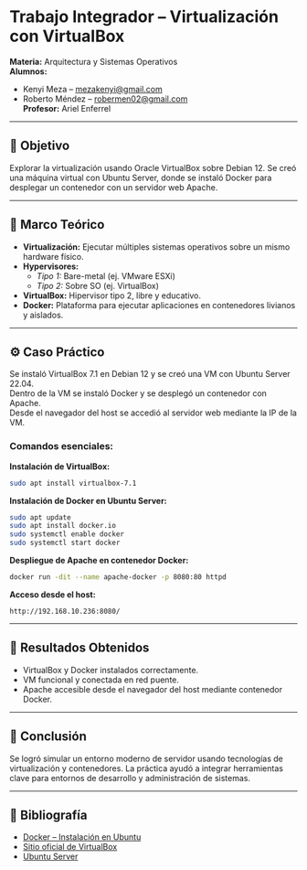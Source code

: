 # Trabajo Integrador – Virtualización con VirtualBox

**Materia:** Arquitectura y Sistemas Operativos  
**Alumnos:**  
- Kenyi Meza – mezakenyi@gmail.com  
- Roberto Méndez – robermen02@gmail.com  
**Profesor:** Ariel Enferrel

---

## 📌 Objetivo

Explorar la virtualización usando Oracle VirtualBox sobre Debian 12. Se creó una máquina virtual con Ubuntu Server, donde se instaló Docker para desplegar un contenedor con un servidor web Apache.

---

## 🧠 Marco Teórico

- **Virtualización:** Ejecutar múltiples sistemas operativos sobre un mismo hardware físico.
- **Hypervisores:**  
  - *Tipo 1:* Bare-metal (ej. VMware ESXi)  
  - *Tipo 2:* Sobre SO (ej. VirtualBox)  
- **VirtualBox:** Hipervisor tipo 2, libre y educativo.  
- **Docker:** Plataforma para ejecutar aplicaciones en contenedores livianos y aislados.

---

## ⚙️ Caso Práctico

Se instaló VirtualBox 7.1 en Debian 12 y se creó una VM con Ubuntu Server 22.04.  
Dentro de la VM se instaló Docker y se desplegó un contenedor con Apache.  
Desde el navegador del host se accedió al servidor web mediante la IP de la VM.

### Comandos esenciales:

**Instalación de VirtualBox:**
```bash
sudo apt install virtualbox-7.1
```

**Instalación de Docker en Ubuntu Server:**
```bash
sudo apt update
sudo apt install docker.io
sudo systemctl enable docker
sudo systemctl start docker
```

**Despliegue de Apache en contenedor Docker:**
```bash
docker run -dit --name apache-docker -p 8080:80 httpd
```

**Acceso desde el host:**
```
http://192.168.10.236:8080/
```

---

## 🧪 Resultados Obtenidos

- VirtualBox y Docker instalados correctamente.
- VM funcional y conectada en red puente.
- Apache accesible desde el navegador del host mediante contenedor Docker.

---

## 🧾 Conclusión

Se logró simular un entorno moderno de servidor usando tecnologías de virtualización y contenedores. La práctica ayudó a integrar herramientas clave para entornos de desarrollo y administración de sistemas.

---

## 🔗 Bibliografía

- [Docker – Instalación en Ubuntu](https://docs.docker.com/engine/install/ubuntu/)
- [Sitio oficial de VirtualBox](https://www.virtualbox.org)
- [Ubuntu Server](https://ubuntu.com)
